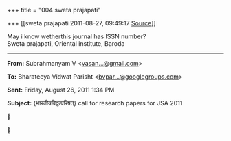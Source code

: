 +++
title = "004 sweta prajapati"

+++
[[sweta prajapati	2011-08-27, 09:49:17 [Source](https://groups.google.com/g/bvparishat/c/UU2Fsgg9SEY)]]



May i know wetherthis journal has ISSN number?  
Sweta prajapati, Oriental institute, Baroda  

------------------------------------------------------------------------

**From:** Subrahmanyam V \<[vasan...@gmail.com]()\>

  
**To:** Bharateeya Vidwat Parisht \<[bvpar...@googlegroups.com]()\>  

**Sent:** Friday, August 26, 2011 1:34 PM

  
**Subject:** {भारतीयविद्वत्परिषत्} call for research papers for JSA 2011  





